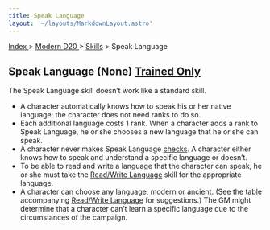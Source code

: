 ```yaml
---
title: Speak Language
layout: '~/layouts/MarkdownLayout.astro'
---
```


[ Index ](/) > [ Modern D20 ](/modern.d20.srd) > [Skills](/modern.d20.srd/skills) > Speak Language

## Speak Language (None) [Trained Only](/modern.d20.srd/skills/skill.basics)

The Speak Language skill doesn’t work like a standard skill.

  * A character automatically knows how to speak his or her native language; the character does not need ranks to do so.
  * Each additional language costs 1 rank. When a character adds a rank to Speak Language, he or she chooses a new language that he or she can speak.
  * A character never makes Speak Language [checks](/modern.d20.srd/skills/skill.basics.php#skill). A character either knows how to speak and understand a specific language or doesn’t.
  * To be able to read and write a language that the character can speak, he or she must take the [Read/Write Language](/modern.d20.srd/skills/read.write.language) skill for the appropriate language.
  * A character can choose any language, modern or ancient. (See the table accompanying [Read/Write Language](/modern.d20.srd/skills/read.write.language) for suggestions.) The GM might determine that a character can’t learn a specific language due to the circumstances of the campaign.

